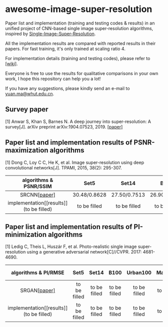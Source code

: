 # awesome-image-super-resolution
Paper list and implementation  (training and testing codes & results) in an unified project of CNN-based single image super-resolution algorithms, inspired by [Single-Image-Super-Resolution](https://github.com/YapengTian/Single-Image-Super-Resolution).

All the implementation results are compared with reported results in their papers. For fast training, it's only trained at scaling ratio 4.

For implementation details (training and testing codes), please refer to [[wiki]]( https://github.com/ascetic-yuanma/awesome-image-super-resolution/wiki/Implementation--details).

Everyone is free to use the results for qualitative comparisons in your own work, I hope this repository can help you a lot!

If you have any suggestions, please kindly send an e-mail to yuan.ma@whut.edu.cn.

## Survey paper
[1] Anwar S, Khan S, Barnes N. A deep journey into super-resolution: A survey[J]. arXiv preprint arXiv:1904.07523, 2019. [[paper]](https://arxiv.org/pdf/1904.07523.pdf)

## Paper list and implementation results of PSNR-maximization algorithms
[1] Dong C, Loy C C, He K, et al. Image super-resolution using deep convolutional networks[J]. TPAMI, 2015, 38(2): 295-307. 

|                    algorithms & PSNR/SSIM                    |     Set5     |    Set14     |     B100     |   Urban100   |   Manga109   |
| :----------------------------------------------------------: | :----------: | :----------: | :----------: | :----------: | :----------: |
| SRCNN[[paper]](http://mmlab.ie.cuhk.edu.hk/projects/SRCNN.html) | 30.48/0.8628 | 27.50/0.7513 | 26.90/0.7103 | 24.52/0.7226 | 27.66/0.8580 |
|    implementation[[results]](to be filled)    | to be filled | to be filled | to be filled | to be filled | to be filled |

## Paper list and implementation results of PI-minimization algorithms
[1] Ledig C, Theis L, Huszár F, et al. Photo-realistic single image super-resolution using a generative adversarial network[C]//CVPR. 2017: 4681-4690.

|                  algorithms & PI/RMSE                  |     Set5     |    Set14     |     B100     |   Urban100   |   Manga109   |   PIRM-SR    |
| :----------------------------------------------------: | :----------: | :----------: | :----------: | :----------: | :----------: | :----------: |
|  SRGAN[[paper]](https://arxiv.org/pdf/1609.04802.pdf)  | to be filled | to be filled | to be filled | to be filled | to be filled | to be filled |
| implementation[[results]](to be filled) | to be filled | to be filled | to be filled | to be filled | to be filled | to be filled |

